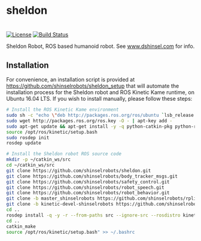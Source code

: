 # sheldon
#

[![License](https://img.shields.io/badge/License-Apache%202.0-blue.svg)](https://opensource.org/licenses/Apache-2.0)
[![Build Status](https://travis-ci.org/shinselrobots/sheldon.svg?branch=master)](https://travis-ci.org/shinselrobots/sheldon)

Sheldon Robot, ROS based humanoid robot.  See www.dshinsel.com for info.

## Installation

For convenience, an installation script is provided at https://github.com/shinselrobots/sheldon_setup that will automate the installation process for the Sheldon robot and ROS Kinetic Kame runtime, on Ubuntu 16.04 LTS.  If you wish to install manually, please follow these steps:

```bash
# Install the ROS Kinetic Kame environment
sudo sh -c "echo \"deb http://packages.ros.org/ros/ubuntu `lsb_release -sc` main\" > /etc/apt/sources.list.d/ros-latest.list"
sudo wget http://packages.ros.org/ros.key -O - | apt-key add -
sudo apt-get update && apt-get install -y -q python-catkin-pkg python-rosdep python-wstool ros-kinetic-full-desktop build-essential
source /opt/ros/kinetic/setup.bash
sudo rosdep init
rosdep update

# Install the Sheldon robot ROS source code
mkdir -p ~/catkin_ws/src
cd ~/catkin_ws/src
git clone https://github.com/shinselrobots/sheldon.git
git clone https://github.com/shinselrobots/body_tracker_msgs.git
git clone https://github.com/shinselrobots/safety_control.git
git clone https://github.com/shinselrobots/robot_speech.git
git clone https://github.com/shinselrobots/robot_behavior.git
git clone -b master_shinselrobots https://github.com/shinselrobots/rplidar_ros.git
git clone -b kinetic-devel-shinselrobots https://github.com/shinselrobots/realsense_samples_ros.git
cd ..
rosdep install -q -y -r --from-paths src --ignore-src --rosdistro kinetic
cd ..
catkin_make
source /opt/ros/kinetic/setup.bash" >> ~/.bashrc
```

